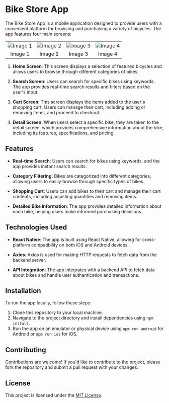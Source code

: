 

# Bike Store App

The Bike Store App is a mobile application designed to provide users with a convenient platform for browsing and purchasing a variety of bicycles. The app features four main screens:


<table>
  <tr>
    <td align="center"><img src="https://github.com/fahad0samara/React-native-RideRover/assets/90055525/7253082a-20f2-4bc6-aed6-4510d3221215" alt="Image 1"></td>
    <td align="center"><img src="https://github.com/fahad0samara/React-native-RideRover/assets/90055525/0258470b-0d00-4f53-9770-7f8afaaa71a9" alt="Image 2"></td>
    <td align="center"><img src="https://github.com/fahad0samara/React-native-RideRover/assets/90055525/43a651d5-b77f-439c-b586-b80eb9414ebd" alt="Image 3"></td>
    <td align="center"><img src="https://github.com/fahad0samara/React-native-RideRover/assets/90055525/3ba2deae-48e6-464b-b19e-e9aaf554181b" alt="Image 4"></td>
  </tr>
  <tr>
    <td align="center">Image 1</td>
    <td align="center">Image 2</td>
    <td align="center">Image 3</td>
    <td align="center">Image 4</td>
  </tr>
</table>


1. **Home Screen**: This screen displays a selection of featured bicycles and allows users to browse through different categories of bikes.

2. **Search Screen**: Users can search for specific bikes using keywords. The app provides real-time search results and filters based on the user's input.

3. **Cart Screen**: This screen displays the items added to the user's shopping cart. Users can manage their cart, including adding or removing items, and proceed to checkout.

4. **Detail Screen**: When users select a specific bike, they are taken to the detail screen, which provides comprehensive information about the bike, including its features, specifications, and pricing.

## Features

- **Real-time Search**: Users can search for bikes using keywords, and the app provides instant search results.
  
- **Category Filtering**: Bikes are categorized into different categories, allowing users to easily browse through specific types of bikes.

- **Shopping Cart**: Users can add bikes to their cart and manage their cart contents, including adjusting quantities and removing items.

- **Detailed Bike Information**: The app provides detailed information about each bike, helping users make informed purchasing decisions.

## Technologies Used

- **React Native**: The app is built using React Native, allowing for cross-platform compatibility on both iOS and Android devices.

- **Axios**: Axios is used for making HTTP requests to fetch data from the backend server.

- **API Integration**: The app integrates with a backend API to fetch data about bikes and handle user authentication and transactions.

## Installation

To run the app locally, follow these steps:

1. Clone this repository to your local machine.
2. Navigate to the project directory and install dependencies using `npm install`.
3. Run the app on an emulator or physical device using `npm run android` for Android or `npm run ios` for iOS.

## Contributing

Contributions are welcome! If you'd like to contribute to the project, please fork the repository and submit a pull request with your changes.

## License

This project is licensed under the [MIT License](LICENSE).



